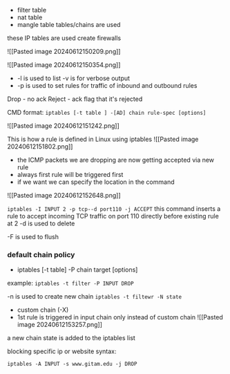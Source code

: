 - filter table
- nat table
- mangle table
tables/chains are used 

these IP tables are used create firewalls  

![[Pasted image 20240612150209.png]]

![[Pasted image 20240612150354.png]]

-  -l is used to list  -v is for verbose output
- -p is used to set rules for traffic  of inbound and outbound rules

Drop - no ack 
Reject - ack flag that it's rejected

CMD format:
`iptables [-t table ] -[AD] chain rule-spec [options]`

![[Pasted image 20240612151242.png]]

This is how a rule is defined in Linux using iptables
![[Pasted image 20240612151802.png]]

- the ICMP packets we are dropping are now getting accepted via new rule
- always first rule will be triggered first 
- if we want we can specify the location in the command 


![[Pasted image 20240612152648.png]]

`iptables -I INPUT 2 -p tcp--d port110 -j ACCEPT`
this command inserts a rule to accept incoming TCP traffic on port 110 directly before existing rule at 2
-d is used to delete

-F is used to flush 

### default chain policy

- iptables [-t table] -P chain target [options]

example: `iptables -t filter -P INPUT DROP`

-n is used to create new chain 
`iptables -t filtewr -N state`
- custom chain (-X)
- 1st rule is triggered in input chain only instead of custom chain
![[Pasted image 20240612153257.png]]

a new chain state is added to the iptables list

blocking specific ip or website syntax:

`iptables -A INPUT -s www.gitam.edu -j DROP`


